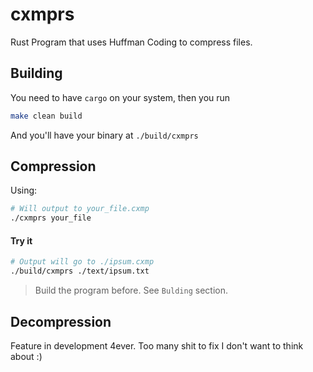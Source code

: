 # cxmprs
Rust Program that uses Huffman Coding to compress files.

## Building
You need to have `cargo` on your system, then you run
```bash
make clean build
```
And you'll have your binary at `./build/cxmprs`

## Compression
Using:
```bash
# Will output to your_file.cxmp
./cxmprs your_file 
```
#### Try it
```bash
# Output will go to ./ipsum.cxmp
./build/cxmprs ./text/ipsum.txt
```
> Build the program before. See `Bulding` section.

## Decompression
Feature in development 4ever. Too many shit to fix I don't want to think about :)
